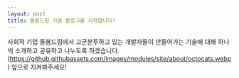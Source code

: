 ```yaml
---
layout: post
title: 돌봄드림 기술 블로그를 시작합니다!
---
```


사회적 기업 돌봄드림에서 고군분투하고 있는 개발자들이 만들어가는 기술에 대해 하나씩 소개하고 공유하고 나누도록 하겠습니다.
(https://github.githubassets.com/images/modules/site/about/octocats.webp)
앞으로 지켜봐주세요!
